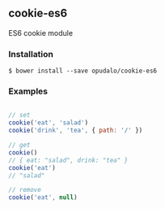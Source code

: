 ## cookie-es6
  ES6 cookie module

### Installation

    $ bower install --save opudalo/cookie-es6

### Examples

```js

// set
cookie('eat', 'salad')
cookie('drink', 'tea', { path: '/' })

// get
cookie()
// { eat: "salad", drink: "tea" }
cookie('eat')
// "salad"

// remove
cookie('eat', null)

```

